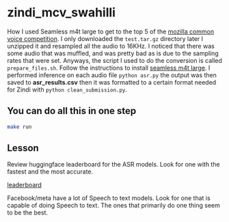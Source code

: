 # zindi_mcv_swahilli
How I used Seamless m4t large to get to the top 5 of the [mozilla common voice competition](https://zindi.africa/competitions/mozilla-foundation-mozilla-common-voice-hackathon-i-nairobi). I only downloaded the `test.tar.gz` directory later I unzipped it and resampled all the audio to 16KHz. I noticed that there was some audio that was muffled, and was pretty bad as is due to the sampling rates that were set. Anyways, the script I used to do the conversion is called `prepare_files.sh`. Follow the instructions to install [seamless m4t large](https://github.com/facebookresearch/seamless_communication). I performed inference on each audio file `python asr.py` the output was then saved to **asr_results.csv** then it was formatted to a certain format needed for Zindi with `python clean_submission.py`. 

## You can do all this in one step
```bash
make run
```

## Lesson
Review huggingface leaderboard for the ASR models. Look for one with the fastest and the most accurate. 

[leaderboard](https://huggingface.co/models?other=hf-asr-leaderboard)

Facebook/meta have a lot of Speech to text models. Look for one that is capable of doing Speech to text. The ones that primarily do one thing seem to be the best.

